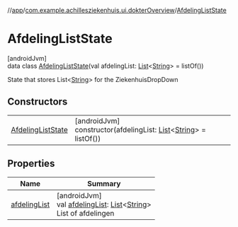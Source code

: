 //[app](../../../index.md)/[com.example.achillesziekenhuis.ui.dokterOverview](../index.md)/[AfdelingListState](index.md)

# AfdelingListState

[androidJvm]\
data class [AfdelingListState](index.md)(val afdelingList: [List](https://kotlinlang.org/api/latest/jvm/stdlib/kotlin.collections/-list/index.html)&lt;[String](https://kotlinlang.org/api/latest/jvm/stdlib/kotlin/-string/index.html)&gt; = listOf())

State that stores List<[String](https://kotlinlang.org/api/latest/jvm/stdlib/kotlin/-string/index.html)> for the ZiekenhuisDropDown

## Constructors

| | |
|---|---|
| [AfdelingListState](-afdeling-list-state.md) | [androidJvm]<br>constructor(afdelingList: [List](https://kotlinlang.org/api/latest/jvm/stdlib/kotlin.collections/-list/index.html)&lt;[String](https://kotlinlang.org/api/latest/jvm/stdlib/kotlin/-string/index.html)&gt; = listOf()) |

## Properties

| Name | Summary |
|---|---|
| [afdelingList](afdeling-list.md) | [androidJvm]<br>val [afdelingList](afdeling-list.md): [List](https://kotlinlang.org/api/latest/jvm/stdlib/kotlin.collections/-list/index.html)&lt;[String](https://kotlinlang.org/api/latest/jvm/stdlib/kotlin/-string/index.html)&gt;<br>List of afdelingen |
